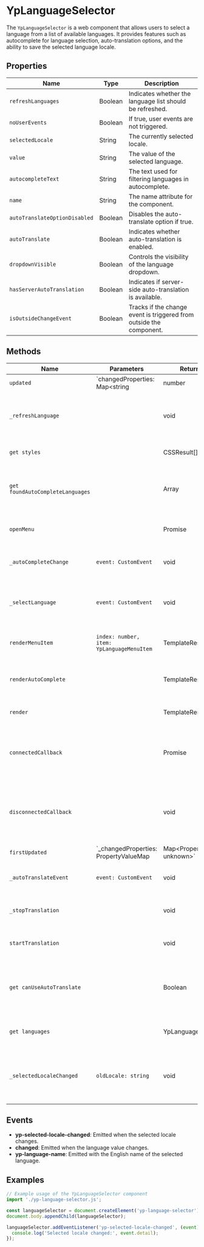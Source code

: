 # YpLanguageSelector

The `YpLanguageSelector` is a web component that allows users to select a language from a list of available languages. It provides features such as autocomplete for language selection, auto-translation options, and the ability to save the selected language locale.

## Properties

| Name                        | Type      | Description                                                                 |
|-----------------------------|-----------|-----------------------------------------------------------------------------|
| `refreshLanguages`          | Boolean   | Indicates whether the language list should be refreshed.                    |
| `noUserEvents`              | Boolean   | If true, user events are not triggered.                                     |
| `selectedLocale`            | String    | The currently selected locale.                                              |
| `value`                     | String    | The value of the selected language.                                         |
| `autocompleteText`          | String    | The text used for filtering languages in autocomplete.                      |
| `name`                      | String    | The name attribute for the component.                                       |
| `autoTranslateOptionDisabled` | Boolean | Disables the auto-translate option if true.                                 |
| `autoTranslate`             | Boolean   | Indicates whether auto-translation is enabled.                              |
| `dropdownVisible`           | Boolean   | Controls the visibility of the language dropdown.                           |
| `hasServerAutoTranslation`  | Boolean   | Indicates if server-side auto-translation is available.                     |
| `isOutsideChangeEvent`      | Boolean   | Tracks if the change event is triggered from outside the component.         |

## Methods

| Name                      | Parameters                                      | Return Type | Description                                                                 |
|---------------------------|-------------------------------------------------|-------------|-----------------------------------------------------------------------------|
| `updated`                 | `changedProperties: Map<string | number | symbol, unknown>` | void        | Called when the component is updated. Handles changes to `selectedLocale`.  |
| `_refreshLanguage`        |                                                 | void        | Refreshes the language list and toggles the dropdown visibility.            |
| `get styles`              |                                                 | CSSResult[] | Returns the styles for the component.                                       |
| `get foundAutoCompleteLanguages` |                                         | Array       | Filters and returns languages matching the autocomplete text.               |
| `openMenu`                |                                                 | Promise<void> | Opens the language selection menu.                                          |
| `_autoCompleteChange`     | `event: CustomEvent`                            | void        | Updates the autocomplete text based on user input.                          |
| `_selectLanguage`         | `event: CustomEvent`                            | void        | Sets the selected language based on user selection.                         |
| `renderMenuItem`          | `index: number, item: YpLanguageMenuItem`       | TemplateResult | Renders a menu item for a language.                                         |
| `renderAutoComplete`      |                                                 | TemplateResult | Renders the autocomplete text field and language menu.                      |
| `render`                  |                                                 | TemplateResult | Renders the component's template.                                           |
| `connectedCallback`       |                                                 | Promise<void> | Lifecycle method called when the component is added to the DOM.             |
| `disconnectedCallback`    |                                                 | void        | Lifecycle method called when the component is removed from the DOM.         |
| `firstUpdated`            | `_changedProperties: PropertyValueMap<any> | Map<PropertyKey, unknown>` | void | Called after the first update of the component.                             |
| `_autoTranslateEvent`     | `event: CustomEvent`                            | void        | Handles auto-translate events.                                              |
| `_stopTranslation`        |                                                 | void        | Stops the auto-translation process.                                         |
| `startTranslation`        |                                                 | void        | Starts the auto-translation process.                                        |
| `get canUseAutoTranslate` |                                                 | Boolean     | Determines if auto-translation can be used based on current settings.       |
| `get languages`           |                                                 | YpLanguageMenuItem[] | Returns a sorted list of available languages.                               |
| `_selectedLocaleChanged`  | `oldLocale: string`                            | void        | Handles changes to the selected locale and updates related settings.        |

## Events

- **yp-selected-locale-changed**: Emitted when the selected locale changes.
- **changed**: Emitted when the language value changes.
- **yp-language-name**: Emitted with the English name of the selected language.

## Examples

```typescript
// Example usage of the YpLanguageSelector component
import './yp-language-selector.js';

const languageSelector = document.createElement('yp-language-selector');
document.body.appendChild(languageSelector);

languageSelector.addEventListener('yp-selected-locale-changed', (event) => {
  console.log('Selected locale changed:', event.detail);
});
```